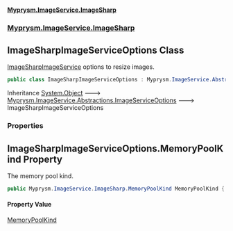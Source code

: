 #### [Myprysm.ImageService.ImageSharp](index.md 'index')
### [Myprysm.ImageService.ImageSharp](index.md#Myprysm_ImageService_ImageSharp 'Myprysm.ImageService.ImageSharp')
## ImageSharpImageServiceOptions Class
[ImageSharpImageService](Myprysm_ImageService_ImageSharp_ImageSharpImageService.md 'Myprysm.ImageService.ImageSharp.ImageSharpImageService') options to resize images.  
            
```csharp
public class ImageSharpImageServiceOptions : Myprysm.ImageService.Abstractions.ImageServiceOptions
```

Inheritance [System.Object](https://docs.microsoft.com/en-us/dotnet/api/System.Object 'System.Object') &#129106; [Myprysm.ImageService.Abstractions.ImageServiceOptions](https://docs.microsoft.com/en-us/dotnet/api/Myprysm.ImageService.Abstractions.ImageServiceOptions 'Myprysm.ImageService.Abstractions.ImageServiceOptions') &#129106; ImageSharpImageServiceOptions  
### Properties
<a name='Myprysm_ImageService_ImageSharp_ImageSharpImageServiceOptions_MemoryPoolKind'></a>
## ImageSharpImageServiceOptions.MemoryPoolKind Property
The memory pool kind.  
```csharp
public Myprysm.ImageService.ImageSharp.MemoryPoolKind MemoryPoolKind { get; set; }
```
#### Property Value
[MemoryPoolKind](Myprysm_ImageService_ImageSharp_MemoryPoolKind.md 'Myprysm.ImageService.ImageSharp.MemoryPoolKind')
  
